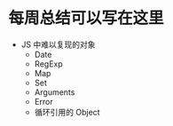 # 每周总结可以写在这里

  * JS 中难以复现的对象
    * Date
    * RegExp
    * Map
    * Set
    * Arguments
    * Error
    * 循环引用的 Object
    
